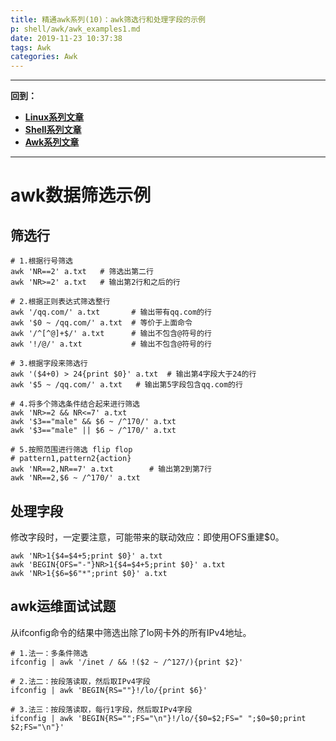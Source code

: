 ```yaml
---
title: 精通awk系列(10)：awk筛选行和处理字段的示例
p: shell/awk/awk_examples1.md
date: 2019-11-23 10:37:38
tags: Awk
categories: Awk
---
```


--------

**回到：**  
- **[Linux系列文章](/linux/index)**  
- **[Shell系列文章](/shell/index)**  
- **[Awk系列文章](/shell/awk/index)**  

--------

# awk数据筛选示例

## 筛选行

```
# 1.根据行号筛选
awk 'NR==2' a.txt   # 筛选出第二行
awk 'NR>=2' a.txt   # 输出第2行和之后的行

# 2.根据正则表达式筛选整行
awk '/qq.com/' a.txt       # 输出带有qq.com的行
awk '$0 ~ /qq.com/' a.txt  # 等价于上面命令
awk '/^[^@]+$/' a.txt      # 输出不包含@符号的行
awk '!/@/' a.txt           # 输出不包含@符号的行

# 3.根据字段来筛选行
awk '($4+0) > 24{print $0}' a.txt  # 输出第4字段大于24的行
awk '$5 ~ /qq.com/' a.txt   # 输出第5字段包含qq.com的行

# 4.将多个筛选条件结合起来进行筛选
awk 'NR>=2 && NR<=7' a.txt 
awk '$3=="male" && $6 ~ /^170/' a.txt       
awk '$3=="male" || $6 ~ /^170/' a.txt  

# 5.按照范围进行筛选 flip flop
# pattern1,pattern2{action}
awk 'NR==2,NR==7' a.txt        # 输出第2到第7行
awk 'NR==2,$6 ~ /^170/' a.txt
```

## 处理字段

修改字段时，一定要注意，可能带来的联动效应：即使用OFS重建$0。

```
awk 'NR>1{$4=$4+5;print $0}' a.txt
awk 'BEGIN{OFS="-"}NR>1{$4=$4+5;print $0}' a.txt
awk 'NR>1{$6=$6"*";print $0}' a.txt
```

## awk运维面试试题

从ifconfig命令的结果中筛选出除了lo网卡外的所有IPv4地址。

```
# 1.法一：多条件筛选
ifconfig | awk '/inet / && !($2 ~ /^127/){print $2}'

# 2.法二：按段落读取，然后取IPv4字段
ifconfig | awk 'BEGIN{RS=""}!/lo/{print $6}'

# 3.法三：按段落读取，每行1字段，然后取IPv4字段
ifconfig | awk 'BEGIN{RS="";FS="\n"}!/lo/{$0=$2;FS=" ";$0=$0;print $2;FS="\n"}'
```

